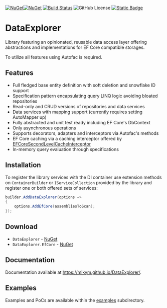 [![NuGet](https://img.shields.io/nuget/v/DataExplorer)](https://www.nuget.org/packages/DataExplorer)[![NuGet](https://img.shields.io/nuget/dt/DataExplorer
)](https://www.nuget.org/packages/DataExplorer)
[![Build Status](https://github.com/MikyM/DataExplorer/actions/workflows/dotnet.yml/badge.svg)](https://github.com/MikyM/DataExplorer/actions)
![GitHub License](https://img.shields.io/github/license/MikyM/DataExplorer)
[![Static Badge](https://img.shields.io/badge/Documentation-DataExplorer-Green)](https://mikym.github.io/DataExplorer)

# DataExplorer

Library featuring an opinionated, reusable data access layer offering abstractions and implementations for EF Core compatible storages.

To utilize all features using Autofac is required.

## Features

- Full fledged base entity definition with soft deletion and snowflake ID support
- Specification pattern encapsulating query LINQ logic avoiding bloated repositories
- Read-only and CRUD versions of repositories and data services
- Data services with mapping support (currently requires setting AutoMapper up)
- Fully abstracted and unit test ready including EF Core's DbContext
- Only asynchronous operations
- Supports decorators, adapters and interceptors via Autofac's methods
- EF Core caching via a caching interceptor offered by [EFCoreSecondLevelCacheInterceptor](https://github.com/VahidN/EFCoreSecondLevelCacheInterceptor)
- In-memory query evaluation through specifications

## Installation

To register the library services with the DI container use extension methods on `ContainerBuilder` or `IServiceCollection` provided by the library and register one or both offered sets of services:

```csharp
builder.AddDataExplorer(options => 
{
    options.AddEfCore(assembliesToScan);
});
```
## Download

- `DataExplorer` - [NuGet](https://www.nuget.org/packages/DataExplorer)
- `DataExplorer.EfCore` - [NuGet](https://www.nuget.org/packages/DataExplorer.EfCore)

## Documentation

Documentation available at https://mikym.github.io/DataExplorer/.

## Examples

Examples and PoCs are available within the [examples](https://github.com/MikyM/DataExplorer/tree/develop/examples) subdirectory.
